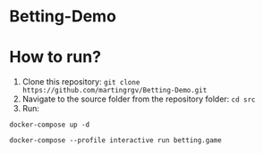 # Betting-Demo

# How to run?
1. Clone this repository: `git clone https://github.com/martingrgv/Betting-Demo.git`
2. Navigate to the source folder from the repository folder: `cd src`
3. Run:
```
docker-compose up -d
```
```
docker-compose --profile interactive run betting.game
```
